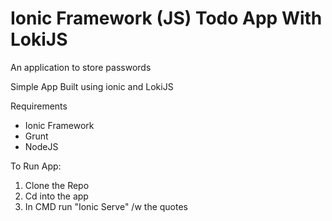 Ionic Framework (JS) Todo App With LokiJS
==========

An application to store passwords 

Simple App Built using ionic and LokiJS 

Requirements
- Ionic Framework
- Grunt
- NodeJS

To Run App: 
1. Clone the Repo
2. Cd into the app
3. In CMD run "Ionic Serve" /w the quotes


